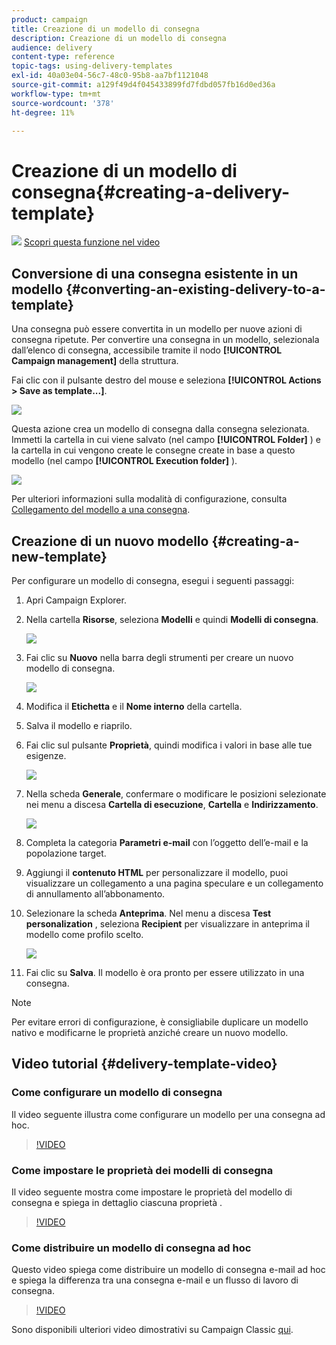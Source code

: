```yaml
---
product: campaign
title: Creazione di un modello di consegna
description: Creazione di un modello di consegna
audience: delivery
content-type: reference
topic-tags: using-delivery-templates
exl-id: 40a03e04-56c7-48c0-95b8-aa7bf1121048
source-git-commit: a129f49d4f045433899fd7fdbd057fb16d0ed36a
workflow-type: tm+mt
source-wordcount: '378'
ht-degree: 11%

---
```


# Creazione di un modello di consegna{#creating-a-delivery-template}

![](assets/do-not-localize/how-to-video.png) [Scopri questa funzione nel video](#delivery-template-video)

## Conversione di una consegna esistente in un modello {#converting-an-existing-delivery-to-a-template}

Una consegna può essere convertita in un modello per nuove azioni di consegna ripetute. Per convertire una consegna in un modello, selezionala dall’elenco di consegna, accessibile tramite il nodo **[!UICONTROL Campaign management]** della struttura.

Fai clic con il pulsante destro del mouse e seleziona **[!UICONTROL Actions > Save as template...]**.

![](assets/s_ncs_user_campaign_save_as_scenario.png)

Questa azione crea un modello di consegna dalla consegna selezionata. Immetti la cartella in cui viene salvato (nel campo **[!UICONTROL Folder]** ) e la cartella in cui vengono create le consegne create in base a questo modello (nel campo **[!UICONTROL Execution folder]** ).

![](assets/s_ncs_user_campaign_save_as_scenario_a.png)

Per ulteriori informazioni sulla modalità di configurazione, consulta [Collegamento del modello a una consegna](creating-a-delivery-from-a-template.md#linking-the-template-to-a-delivery).

## Creazione di un nuovo modello {#creating-a-new-template}

Per configurare un modello di consegna, esegui i seguenti passaggi:

1. Apri Campaign Explorer.
1. Nella cartella **Risorse**, seleziona **Modelli** e quindi **Modelli di consegna**.

   ![](assets/delivery_template_1.png)

1. Fai clic su **Nuovo** nella barra degli strumenti per creare un nuovo modello di consegna.

   ![](assets/delivery_template_2.png)

1. Modifica il **Etichetta** e il **Nome interno** della cartella.
1. Salva il modello e riaprilo.
1. Fai clic sul pulsante **Proprietà**, quindi modifica i valori in base alle tue esigenze.

   ![](assets/delivery_template_3.png)

1. Nella scheda **Generale**, confermare o modificare le posizioni selezionate nei menu a discesa **Cartella di esecuzione**, **Cartella** e **Indirizzamento**.

   ![](assets/delivery_template_4.png)

1. Completa la categoria **Parametri e-mail** con l’oggetto dell’e-mail e la popolazione target.
1. Aggiungi il **contenuto HTML** per personalizzare il modello, puoi visualizzare un collegamento a una pagina speculare e un collegamento di annullamento all’abbonamento.
1. Selezionare la scheda **Anteprima**. Nel menu a discesa **Test personalization** , seleziona **Recipient** per visualizzare in anteprima il modello come profilo scelto.

   ![](assets/delivery_template_5.png)

1. Fai clic su **Salva**. Il modello è ora pronto per essere utilizzato in una consegna.

>[!NOTE]
>
>Per evitare errori di configurazione, è consigliabile duplicare un modello nativo e modificarne le proprietà anziché creare un nuovo modello.

## Video tutorial {#delivery-template-video}

### Come configurare un modello di consegna

Il video seguente illustra come configurare un modello per una consegna ad hoc.

>[!VIDEO](https://video.tv.adobe.com/v/24066?quality=12)

### Come impostare le proprietà dei modelli di consegna

Il video seguente mostra come impostare le proprietà del modello di consegna e spiega in dettaglio ciascuna proprietà .

>[!VIDEO](https://video.tv.adobe.com/v/24067?quality=12)

### Come distribuire un modello di consegna ad hoc

Questo video spiega come distribuire un modello di consegna e-mail ad hoc e spiega la differenza tra una consegna e-mail e un flusso di lavoro di consegna.

>[!VIDEO](https://video.tv.adobe.com/v/24065?quality=12)

Sono disponibili ulteriori video dimostrativi su Campaign Classic [qui](https://experienceleague.adobe.com/docs/campaign-classic-learn/tutorials/overview.html?lang=it).
